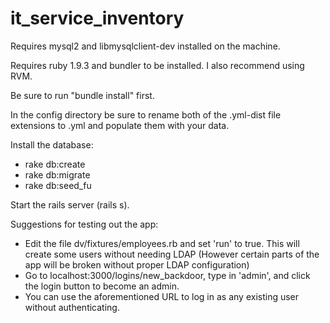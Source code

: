 # it_service_inventory

Requires mysql2 and libmysqlclient-dev installed on the machine.

Requires ruby 1.9.3 and bundler to be installed. I also recommend using RVM.

Be sure to run "bundle install" first.

In the config directory be sure to rename both of the .yml-dist file extensions to .yml and populate them with your data.

Install the database:
* rake db:create
* rake db:migrate
* rake db:seed_fu

Start the rails server (rails s).


Suggestions for testing out the app: 
* Edit the file dv/fixtures/employees.rb and set 'run' to true. This will create some users without needing LDAP (However certain parts of the app will be broken without proper LDAP configuration)
* Go to localhost:3000/logins/new_backdoor, type in 'admin', and click the login button to become an admin.
* You can use the aforementioned URL to log in as any existing user without authenticating.
